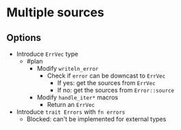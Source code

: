 # Multiple sources

## Options

* Introduce `ErrVec` type
  * #plan
    * Modify `writeln_error`
      * Check if `error` can be downcast to `ErrVec`
        * If yes: get the sources from `ErrVec`
        * If no: get the sources from `Error::source`
    * Modify `handle_iter*` macros
      * Return an `ErrVec`
* Introduce `trait Errors` with `fn errors`
  * Blocked: can't be implemented for external types
